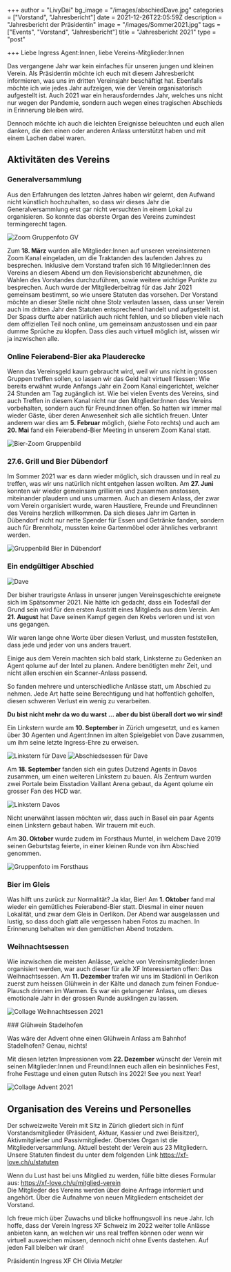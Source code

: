 +++
author = "LivyDai"
bg_image = "/images/abschiedDave.jpg"
categories = ["Vorstand", "Jahresbericht"]
date = 2021-12-26T22:05:59Z
description = "Jahresbericht der Präsidentin"
image = "/images/Sommer2021.jpg"
tags = ["Events", "Vorstand", "Jahresbericht"]
title = "Jahresbericht 2021"
type = "post"

+++
Liebe Ingress Agent:Innen, liebe Vereins-Mitglieder:Innen

Das vergangene Jahr war kein einfaches für unseren jungen und kleinen Verein. Als Präsidentin möchte ich euch mit diesem Jahresbericht informieren, was uns im dritten Vereinsjahr beschäftigt hat. Ebenfalls möchte ich wie jedes Jahr aufzeigen, wie der Verein organisatorisch aufgestellt ist. 
Auch 2021 war ein herausforderndes Jahr, welches uns nicht nur wegen der Pandemie, sondern auch wegen eines tragischen Abschieds in Erinnerung bleiben wird. 

Dennoch möchte ich auch die leichten Ereignisse beleuchten und euch allen danken, die den einen oder anderen Anlass unterstützt haben und mit einem Lachen dabei waren. 


## Aktivitäten des Vereins

### Generalversammlung

Aus den Erfahrungen des letzten Jahres haben wir gelernt, den Aufwand nicht künstlich hochzuhalten, so dass wir dieses Jahr die Generalversammlung erst gar nicht versuchten in einem Lokal zu organisieren. So konnte das oberste Organ des Vereins zumindest termingerecht tagen. 

![Zoom Gruppenfoto GV](/images/MV2021Zoom.jpg)

Zum **18. März** wurden alle Mitglieder:Innen auf unseren vereinsinternen Zoom Kanal eingeladen, um die Traktanden des laufenden Jahres zu besprechen. 
Inklusive dem Vorstand trafen sich 16 Mitglieder:Innen des Vereins an diesem Abend um den Revisionsbericht abzunehmen, die Wahlen des Vorstandes durchzuführen, sowie weitere wichtige Punkte zu besprechen. Auch wurde der Mitgliederbeitrag für das Jahr 2021 gemeinsam bestimmt, so wie unsere Statuten das vorsehen. 
Der Vorstand möchte an dieser Stelle nicht ohne Stolz verlauten lassen, dass unser Verein auch im dritten Jahr den Statuten entsprechend handelt und aufgestellt ist.
Der Spass durfte aber natürlich auch nicht fehlen, und so blieben viele nach dem offiziellen Teil noch online, um gemeinsam anzustossen und ein paar dumme Sprüche zu klopfen. Dass dies auch virtuell möglich ist, wissen wir ja inzwischen alle. 


### Online Feierabend-Bier aka Plauderecke 

Wenn das Vereinsgeld kaum gebraucht wird, weil wir uns nicht in grossen Gruppen treffen sollen, so lassen wir das Geld halt virtuell fliessen: 
Wie bereits erwähnt wurde Anfangs Jahr ein Zoom Kanal eingerichtet, welcher 24 Stunden am Tag zugänglich ist. 
Wie bei vielen Events des Vereins, sind auch Treffen in diesem Kanal nicht nur den Mitglieder:Innen des Vereins vorbehalten,
sondern auch für Freund:Innen offen. So hatten wir immer mal wieder Gäste, über deren Anwesenheit sich alle sichtlich freuen. 
Unter anderem war dies am **5. Februar** möglich, (siehe Foto rechts) und auch am **20. Mai** fand ein Feierabend-Bier Meeting in unserem Zoom Kanal statt. 

![Bier-Zoom Gruppenbild](/images/ZoomBeer.jpg)

### 27.6. Grill und Bier Dübendorf

Im Sommer 2021 war es dann wieder möglich, sich draussen und in real zu treffen, was wir uns natürlich nicht entgehen lassen wollten. Am **27. Juni** konnten wir wieder gemeinsam grillieren und zusammen anstossen, miteinander plaudern und uns umarmen. Auch an diesem Anlass, der zwar vom Verein organisiert wurde, waren Haustiere, Freunde und Freundinnen des Vereins herzlich willkommen.
Da sich dieses Jahr im Garten in Dübendorf nicht nur nette Spender für Essen und Getränke fanden, sondern auch für Brennholz, mussten keine Gartenmöbel oder ähnliches verbrannt werden. 

![Gruppenbild Bier in Dübendorf](/images/Sommer2021.jpg)

### Ein endgültiger Abschied

![Dave](/images/Dave.jpg)

Der bisher traurigste Anlass in unserer jungen Vereinsgeschichte ereignete sich im Spätsommer 2021. Nie hätte ich gedacht, dass ein Todesfall der Grund sein wird für den ersten Austritt eines Mitglieds aus dem Verein. 
Am **21. August** hat Dave seinen Kampf gegen den Krebs verloren und ist von uns gegangen. 

Wir waren lange ohne Worte über diesen Verlust, und mussten feststellen, dass jede und jeder von uns anders trauert. 

Einige aus dem Verein machten sich bald stark, Linksterne zu Gedenken an Agent qolume auf der Intel zu planen. 
Andere benötigten mehr Zeit, und nicht allen erschien ein Scanner-Anlass passend. 

So fanden mehrere und unterschiedliche Anlässe statt, um Abschied zu nehmen. 
Jede Art hatte seine Berechtigung und hat hoffentlich geholfen, diesen schweren Verlust ein wenig zu verarbeiten. 

**Du bist nicht mehr da wo du warst … aber du bist überall dort wo wir sind!**

Ein Linkstern wurde am **10. September** in Zürich umgesetzt, und es kamen über 30 Agenten und Agent:Innen im alten Spielgebiet von Dave zusammen, um ihm seine letzte Ingress-Ehre zu erweisen. 

![Linkstern für Dave](/images/dave_stern.jpg) ![Abschiedsessen für Dave](/images/abschiedDave.jpg)

Am **18. September** fanden sich ein 
gutes Dutzend Agents in Davos zusammen, 
um einen weiteren Linkstern zu bauen. Als Zentrum wurden zwei Portale beim Eisstadion Vaillant Arena gebaut, da Agent qolume ein grosser Fan des HCD war.

![Linkstern Davos](/images/DavosSternDave.png)

Nicht unerwähnt lassen möchten wir, dass auch in Basel ein paar Agents einen Linkstern gebaut haben. Wir trauern mit euch.

Am **30. Oktober** wurde zudem im Forsthaus Muntel, in welchem Dave 2019 seinen Geburtstag feierte, in einer kleinen Runde von ihm Abschied genommen. 

![Gruppenfoto im Forsthaus](/images/ForsthausDave.jpg)

### Bier im Gleis

Was hilft uns zurück zur Normalität? Ja klar, Bier! Am **1. Oktober** fand mal wieder ein gemütliches Feierabend-Bier statt. Diesmal in einer neuen Lokalität, und zwar dem Gleis in Oerlikon. Der Abend war ausgelassen und lustig, so dass doch glatt alle vergessen haben Fotos zu machen. In Erinnerung behalten wir den gemütlichen Abend trotzdem. 


### Weihnachtsessen

Wie inzwischen die meisten Anlässe, welche von Vereinsmitglieder:Innen organisiert werden, war auch dieser für alle XF Interessierten offen: Das Weihnachtsessen. 
Am **11. Dezember** trafen wir uns im Stadiönli in Oerlikon zuerst zum heissen Glühwein in der Kälte und danach zum feinen Fondue-Plausch drinnen im Warmen. Es war ein gelungener Anlass, um dieses emotionale Jahr in der grossen Runde ausklingen zu lassen. 

![Collage Weihnachtsessen 2021](/images/weihnachtsessen.jpg)

### Glühwein Stadelhofen

Was wäre der Advent ohne einen Glühwein Anlass am Bahnhof Stadelhofen? 
Genau, nichts! 

Mit diesen letzten Impressionen vom 
**22. Dezember** wünscht der Verein mit seinen Mitglieder:Innen und Freund:Innen euch allen ein besinnliches Fest, frohe Festtage und einen guten Rutsch ins 2022! See you next Year!

![Collage Advent 2021](/images/Advent21.jpg)

## Organisation des Vereins und Personelles

Der schweizweite Verein mit Sitz in Zürich gliedert sich in fünf Vorstandsmitglieder (Präsident, Aktuar, Kassier und zwei Beisitzer), Aktivmitglieder und Passivmitglieder. Oberstes Organ ist die Mitgliederversammlung. Aktuell besteht der Verein aus 23 Mitgliedern. 
Unsere Statuten findest du unter dem folgenden Link https://xf-love.ch/u/statuten 

Wenn du Lust hast bei uns Mitglied zu werden, fülle bitte dieses Formular aus: https://xf-love.ch/u/mitglied-verein  
Die Mitglieder des Vereins werden über deine Anfrage informiert und angehört. Über die Aufnahme von neuen Mitgliedern entscheidet der Vorstand. 

Ich freue mich über Zuwachs und blicke hoffnungsvoll ins neue Jahr. Ich hoffe, dass der Verein Ingress XF Schweiz im 2022 weiter tolle Anlässe anbieten kann, an welchen wir uns real treffen können oder wenn wir virtuell ausweichen müssen, dennoch nicht ohne Events dastehen. Auf jeden Fall bleiben wir dran!

Präsidentin Ingress XF CH
Olivia Metzler
